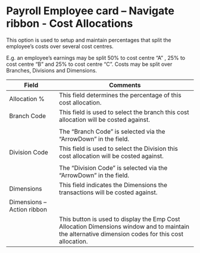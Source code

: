 # Payroll Employee card – Navigate ribbon - Cost Allocations

This option is used to setup and maintain percentages that split the employee’s costs over several cost centres.
 
E.g. an employee’s earnings may be split 50% to cost centre “A” , 25% to cost centre “B” and 25% to cost centre “C”.  Costs may be split over Branches, Divisions and Dimensions.

 |Field|Comments|
|---|---|
|Allocation %|This field determines the percentage of this cost allocation.|
|Branch Code|This field is used to select the branch this cost allocation will be costed against.|
|||
||The “Branch Code” is selected via the “ArrowDown” in the field.| 
|Division Code|This field is used to select the Division this cost allocation will be costed against.|
|||
||The “Division Code” is selected via the “ArrowDown” in the field.|
|Dimensions|This field indicates the Dimensions the transactions will be costed against.|
|Dimensions – Action ribbon||
||This button is used to display the Emp Cost Allocation Dimensions window and to maintain the alternative dimension codes for this cost allocation.|
